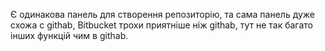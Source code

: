 Є одинакова панель для створення репозиторію, та сама панель дуже схожа с githab, Bitbucket трохи приятніше ніж githab, тут не так багато інших функцій чим в githab.
